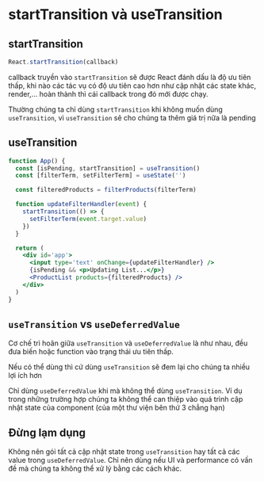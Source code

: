 # startTransition và useTransition

## startTransition

```jsx
React.startTransition(callback)
```

callback truyền vào `startTransition` sẽ được React đánh dấu là độ ưu tiên thấp, khi nào các tác vụ có độ ưu tiên cao hơn như cập nhật các state khác, render,... hoàn thành thì cái callback trong đó mới được chạy.

Thường chúng ta chỉ dùng `startTransition` khi không muốn dùng `useTransition`, vì `useTransition` sẽ cho chúng ta thêm giá trị nữa là pending

## useTransition

```jsx
function App() {
  const [isPending, startTransition] = useTransition()
  const [filterTerm, setFilterTerm] = useState('')

  const filteredProducts = filterProducts(filterTerm)

  function updateFilterHandler(event) {
    startTransition(() => {
      setFilterTerm(event.target.value)
    })
  }

  return (
    <div id='app'>
      <input type='text' onChange={updateFilterHandler} />
      {isPending && <p>Updating List...</p>}
      <ProductList products={filteredProducts} />
    </div>
  )
}
```

## `useTransition` vs `useDeferredValue`

Cơ chế trì hoãn giữa `useTransition` và `useDeferredValue` là như nhau, đều đưa biến hoặc function vào trạng thái ưu tiên thấp.

Nếu có thể dùng thì cứ dùng `useTransition` sẽ đem lại cho chúng ta nhiều lợi ích hơn

Chỉ dùng `useDeferredValue` khi mà không thể dùng `useTransition`. Ví dụ trong những trường hợp chúng ta không thể can thiệp vào quá trình cập nhật state của component (của một thư viện bên thứ 3 chẳng hạn)

## Đừng lạm dụng

Không nên gói tất cả cập nhật state trong `useTransition` hay tất cả các value trong `useDeferredValue`. Chỉ nên dùng nếu UI và performance có vấn đề mà chúng ta không thể xử lý bằng các cách khác.
